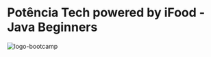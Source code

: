 # Potência Tech powered by iFood - Java Beginners

![logo-bootcamp](https://hermes.digitalinnovation.one/tracks/8c36ef13-eebb-4efa-9a13-31f1c315fc02.png)

